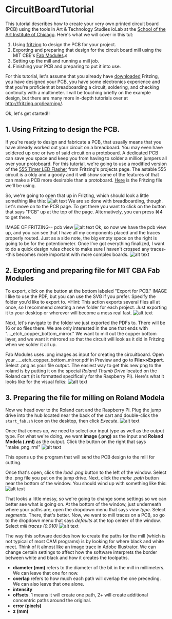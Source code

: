 # CircuitBoardTutorial
This tutorial describes how to create your very own printed circuit board (PCB) using the tools in Art & Technology Studies ioLab at the [School of the Art Institute of Chicago](www.saic.edu).  Here's what we will cover in this tut:

1. Using [fritzing](www.fritzing.org) to design the PCB for your project.
2. Exporting and preparing that design for the circuit board mill using the MIT CBE's [Fab Modules](http://kokompe.cba.mit.edu/).s
3. Setting up the mill and running a mill job.
4. Finishing your PCB and preparing to put it into use.

For this tutorial, let's assume that you already have [downloaded](fritzing.org/download) Fritzing, you have designed your PCB, you have some electronics experience and that you're proficient at breadboarding a circuit, soldering, and checking continuity with a multimeter.  I will be touching briefly on the example design, but there are many more in-depth tutorials over at http://fritzing.org/learning/.

Ok, let's get started!!

## 1. Using Fritzing to design the PCB.
If you're ready to design and fabricate a PCB, that usually means that you have already worked out your circuit on a breadboard.  You may even have soldered up one or two of said circuit on a protoboard. A dedicated PCB can save you space and keep you from having to solder a million jumpers all over your protoboard.  For this tutorial, we're going to use a modified version of the [555 Timer LED Flasher](http://fritzing.org/projects/555-timer-led-flasher) from Fritzing's projects page.  The astable 555 circuit is a oldy and a goody and it will show some of the features of that can make a PCB more desirable than a protoboard.  [Here](https://github.com/noahcoleman/CircuitBoardTutorial/blob/master/555%20Timer%20IC.fzz) is the Fritzing file we'll be using.

So, we're going to open that up in Frizting, which should look a little something like this:
![alt text][1]
We are so done with breadboarding, though.  Let's move on to the PCB page.  To get there you want to click on the button that says "PCB" up at the top of the page.  Alternatively, you can press ⌘4 to get there.

IMAGE OF FRITZING-- pcb view
![alt text][2]
Ok, so now we have the pcb view up, and you can see that I have all my components placed and the traces properly routed.  Just as a side note, the big empty space on the right is going to be for the potentiometer.  Once I've got everything finalized, I want to do a quick design rules check to make sure I haven't crossed any traces--this becomes more important with more complex boards.
![alt text][3]

## 2. Exporting and preparing file for MIT CBA Fab Modules
To export, click on the button at the bottom labeled "Export for PCB." IMAGE I like to use the PDF, but you can use the SVG if you prefer.  Specify the folder you'd like to export to. *Hint: This action exports several files all at once, so I recommend creating a new folder for each project.  Just exporting it to your desktop or wherever will become a mess real fast.
![alt text][4]

Next, let's navigate to the folder we just exported the PDFs to. There will be 16 or so files there.  We are only interested in the one that ends with "..._etch_copper_bottom_mirror." We want to mill out the copper bottom layer, and we want it mirrored so that the circuit will look as it did in Fritzing when we solder it all up.  

Fab Modules uses .png images as input for creating the circuitboard.  Open your ..._etch_copper_bottom_mirror.pdf in Preview and go to **File>>Export**.  Select .png as your file output.  The easiest way to get this new png to the roland is by putting it on the special *Roland Thumb Drive* located on the Roland cart (it is formatted specifically for the Raspberry Pi).  Here's what it looks like for the visual folks: 
![alt text][5]

## 3. Preparing the file for milling on Roland Modela
Now we head over to the Roland cart and the Raspberry Pi.  Plug the jump drive into the hub located near the back of the cart and double-click the `start_fab.sh` icon on the desktop, then click *Execute*.
![alt text][6]

Once that comes up, we need to select our input type as well as the output type.  For what we're doing, we want **image (.png)** as the input and **Roland Modela (.rml)** as the output. Click the button on the right that says "make_png_rml"
![alt text][7]

This opens up the program that will send the PCB design to the mill for cutting.

Once that's open, click the *load .png* button to the left of the window.  Select the .png file you put on the jump drive.  Next, click the *make .path* button near the bottom of the window.  You should wind up with something like this: 
![alt text][8]

That looks a little messy, so we're going to change some settings so we can better see what is going on.  At the bottom of the window, just underneath where your paths are, open the dropdown menu that says *view type*.  Select *segments*. There, that's better.  Now, we want to mill traces on a PCB, so go to the dropdown menu that says *defaults* at the top center of the window. Select *mill traces (0.010)*
![alt text][9]

The way this software decides how to create the paths for the mill (which is not typical of most CAM programs) is by looking for where black and white meet.  Think of it almost like an image trace in Adobe Illustrator.  We can change certain settings to affect how the software interprets the border between white and black and how it creates the toolpaths.
- **diameter (mm)** refers to the diameter of the bit in the mill in millimeters.  We can leave that one for now.
- **overlap** refers to how much each path will overlap the one preceding.  We can also leave that one alone.
- **intensity** 
- **offsets**. 1 means it will create one path, 2+ will create additional concentric paths around the original. 
- **error (pixels)** 
- **z (mm)**




[1]: https://raw.githubusercontent.com/noahcoleman/CircuitBoardTutorial/master/images/BreadboardView.jpg "Breadboard view."
[2]: https://raw.githubusercontent.com/noahcoleman/CircuitBoardTutorial/master/images/PCBView.jpg "PCB View."
[3]: https://raw.githubusercontent.com/noahcoleman/CircuitBoardTutorial/master/images/PCBViewDRC.jpg "Design Rules Check (very important!)."
[4]: https://raw.githubusercontent.com/noahcoleman/CircuitBoardTutorial/master/images/ExportPDF.jpg "Export PDF."
[5]: https://raw.githubusercontent.com/noahcoleman/CircuitBoardTutorial/master/images/JumpDrive.JPG "This is the jump drive you should use."
[6]: https://raw.githubusercontent.com/noahcoleman/CircuitBoardTutorial/master/images/start_fab_sh.png "start_fab.sh"
[7]: https://raw.githubusercontent.com/noahcoleman/CircuitBoardTutorial/master/images/png2rml.png ".img as input, .rml as output"
[8]: https://raw.githubusercontent.com/noahcoleman/CircuitBoardTutorial/master/images/loadPngMakePath.png "load .png, make path."
[9]: https://raw.githubusercontent.com/noahcoleman/CircuitBoardTutorial/master/images/millTracesChangeSettings.png "Mill traces, finesse settings"
[10]:
[11]:
[12]:
[13]:




